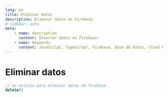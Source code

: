 ```yaml
---
lang: es
title: Eliminar datos
description: Eliminar datos en Firebase.
# sidebar: auto
meta:
    - name: description
      content: Insertar datos en Firebase.
    - name: keywords
      content: JavaScript, TypeScript, Firebase, Base de datos, Cloud Functions, Actualizar datos
---
```


# Eliminar datos

```js
// Se utiliza para eliminar datos en firebase
delete()
```
